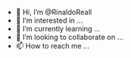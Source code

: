 - 👋 Hi, I’m @RinaldoReall
- 👀 I’m interested in ...
- 🌱 I’m currently learning ...
- 💞️ I’m looking to collaborate on ...
- 📫 How to reach me ...

<!---
RinaldoReall/RinaldoReall is a ✨ special ✨ repository because its `README.md` (this file) appears on your GitHub profile.
You can click the Preview link to take a look at your changes.
--->
